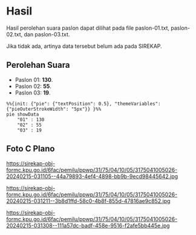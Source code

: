# Hasil

Hasil perolehan suara paslon dapat dilihat pada file paslon-01.txt, paslon-02.txt, dan paslon-03.txt.

Jika tidak ada, artinya data tersebut belum ada pada SIREKAP.

## Perolehan Suara

 * Paslon 01: **130**.
 * Paslon 02: **55**.
 * Paslon 03: **19**.

```mermaid
%%{init: {"pie": {"textPosition": 0.5}, "themeVariables": {"pieOuterStrokeWidth": "5px"}} }%%
pie showData
    "01" : 130
    "02" : 55
    "03" : 19
```
## Foto C Plano

https://sirekap-obj-formc.kpu.go.id/6fac/pemilu/ppwp/31/75/04/10/05/3175041005026-20240215-031105--44a79893-4ef4-4898-bb9b-9ecd98445642.jpg

https://sirekap-obj-formc.kpu.go.id/6fac/pemilu/ppwp/31/75/04/10/05/3175041005026-20240215-031211--3b8d1ffd-58c0-4b8f-855d-47816ae9c852.jpg

https://sirekap-obj-formc.kpu.go.id/6fac/pemilu/ppwp/31/75/04/10/05/3175041005026-20240215-031308--111a57dc-badf-458e-9516-f2afe5bb445e.jpg
